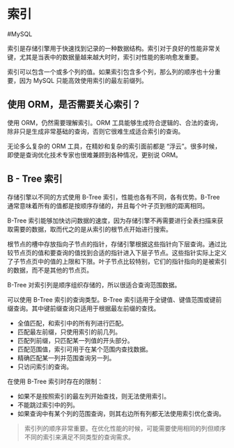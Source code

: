 # 索引
#MySQL 

索引是存储引擎用于快速找到记录的一种数据结构。索引对于良好的性能非常关键，尤其是当表中的数据量越来越大时时，索引对性能的影响愈发重要。

索引可以包含一个或多个列的值。如果索引包含多个列，那么列的顺序也十分重要，因为 MySQL 只能高效使用索引的最左前缀列。

## 使用 ORM，是否需要关心索引？

使用 ORM，仍然需要理解索引。ORM 工具能够生成符合逻辑的、合法的查询，除非只是生成非常基础的查询，否则它很难生成适合索引的查询。

无论多么复杂的 ORM 工具，在精妙和复杂的索引面前都是 “浮云”。很多时候，即使是查询优化技术专家也很难兼顾到各种情况，更别说 ORM。

## B - Tree 索引

存储引擎以不同的方式使用 B-Tree 索引，性能也各有不同，各有优势。B-Tree 通常意味着所有的值都是按顺序存储的，并且每个叶子页到根的距离相同。

B-Tree 索引能够加快访问数据的速度，因为存储引擎不再需要进行全表扫描来获取需要的数据，取而代之的是从索引的根节点开始进行搜索。

根节点的槽中存放指向子节点的指针，存储引擎根据这些指针向下层查询。通过比较节点页的值和要查询的值找到合适的指针进入下层子节点。这些指针实际上定义了子节点页中的值的上限和下限。叶子节点比较特别，它们的指针指向的是被索引的数据，而不是其他的节点页。

B-Tree 对索引列是顺序组织存储的，所以很适合查询范围数据。

可以使用 B-Tree 索引的查询类型。B-Tree 索引适用于全键值、键值范围或键前缀查询。其中键前缀查询只适用于根据最左前缀的查找。

+ 全值匹配，和索引中的所有列进行匹配。
+ 匹配最左前缀，只使用索引的前几列。
+ 匹配列前缀，只匹配某一列值的开头部分。
+ 匹配范围值，索引可用于在某个范围内查找数据。
+ 精确匹配某一列并范围查询另一列。
+ 只访问索引的查询。

在使用 B-Tree 索引时存在的限制：

+ 如果不是按照索引的最左列开始查找，则无法使用索引。
+ 不能跳过索引中的列。
+ 如果查询中有某个列的范围查询，则其右边所有列都无法使用索引优化查询。

> 索引列的顺序非常重要。在优化性能的时候，可能需要使用相同的列但顺序不同的索引来满足不同类型的查询需求。

